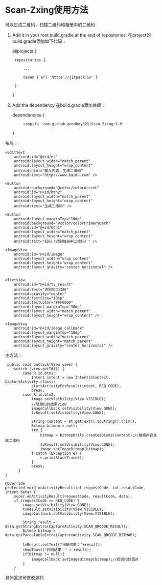 
# Scan-Zxing使用方法
可以生成二维码，扫描二维码和相册中的二维码


1. Add it in your root build.gradle at the end of repositories:
在project的build.gradle添加如下代码：	

	allprojects {
	
		repositories {
		
			...
			
			maven { url 'https://jitpack.io' }
			
		}
		
	}

2. Add the dependency
在build.gradle添加依赖：	

	dependencies {
	
	        compile 'com.github.goodboy321:Scan-Zxing:1.0'
		
	}



布局：

<?xml version="1.0" encoding="utf-8"?>
<LinearLayout xmlns:android="http://schemas.android.com/apk/res/android"
    android:layout_width="match_parent"
    android:layout_height="match_parent"
    android:orientation="vertical">

    <EditText
        android:id="@+id/et"
        android:layout_width="match_parent"
        android:layout_height="wrap_content"
        android:hint="输入内容，生成二维码"
        android:text="http://www.baidu.com" />

    <Button
        android:background="@color/colorAccent"
        android:id="@+id/btn2"
        android:layout_width="match_parent"
        android:layout_height="wrap_content"
        android:text="生成二维码" />

    <Button
        android:layout_marginTop="10dp"
        android:background="@color/colorPrimaryDark"
        android:id="@+id/btn1"
        android:layout_width="match_parent"
        android:layout_height="wrap_content"
        android:text="扫码（识别相册中二维码）" />

    <ImageView
        android:id="@+id/image"
        android:layout_width="wrap_content"
        android:layout_height="wrap_content"
        android:layout_gravity="center_horizontal" />


    <TextView
        android:id="@+id/tv_result"
        android:text="识别的二维码"
        android:gravity="center"
        android:textSize="18sp"
        android:textColor="#FF0000"
        android:layout_marginTop="30dp"
        android:layout_width="match_parent"
        android:layout_height="wrap_content" />

    <ImageView
        android:id="@+id/image_callback"
        android:layout_marginTop="10dp"
        android:layout_width="match_parent"
        android:layout_height="match_parent"
        android:layout_gravity="center_horizontal" />
    
</LinearLayout>

主方法：

     public void onClick(View view) {
        switch (view.getId()) {
            case R.id.btn1:
                Intent intent = new Intent(mContext, CaptureActivity.class);
                startActivityForResult(intent, REQ_CODE);
                break;
            case R.id.btn2:
                image.setVisibility(View.VISIBLE);
                //隐藏扫码结果view
                imageCallback.setVisibility(View.GONE);
                tvResult.setVisibility(View.GONE);

                String content = et.getText().toString().trim();
                Bitmap bitmap = null;
                try {
                    bitmap = BitmapUtils.create2DCode(content);//根据内容生成二维码
                    tvResult.setVisibility(View.GONE);
                    image.setImageBitmap(bitmap);
                } catch (Exception e) {
                    e.printStackTrace();
                }
                break;
          }
    }
                
    @Override
    protected void onActivityResult(int requestCode, int resultCode, Intent data) {
        super.onActivityResult(requestCode, resultCode, data);
        if (requestCode == REQ_CODE) {
            image.setVisibility(View.GONE);
            tvResult.setVisibility(View.VISIBLE);
            imageCallback.setVisibility(View.VISIBLE);

            String result = data.getStringExtra(CaptureActivity.SCAN_QRCODE_RESULT);
            Bitmap bitmap = data.getParcelableExtra(CaptureActivity.SCAN_QRCODE_BITMAP);

            tvResult.setText("扫码结果："+result);
            showToast("扫码结果：" + result);
            if(bitmap != null){
                imageCallback.setImageBitmap(bitmap);//现实扫码图片
            }
        }


具体需求可修改源码
